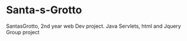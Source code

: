 Santa-s-Grotto
==============

SantasGrotto, 2nd year web Dev project. Java Servlets, html  and Jquery
Group project
